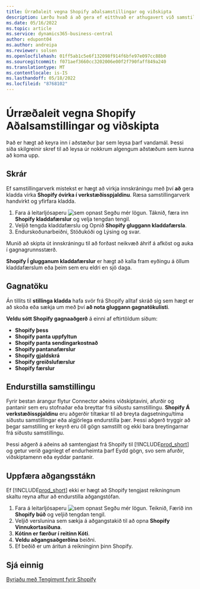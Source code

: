 ```yaml
---
title: Úrræðaleit vegna Shopify aðalsamstillingar og viðskipta
description: Lærðu hvað á að gera ef eitthvað er athugavert við samstillingu gagna á milli Shopify og Viðskiptamiðst.
ms.date: 05/16/2022
ms.topic: article
ms.service: dynamics365-business-central
author: edupont04
ms.author: andreipa
ms.reviewer: solsen
ms.openlocfilehash: 01ff5ab1c5e6f132098f914f6bfe97e097cc88b0
ms.sourcegitcommit: f071aef3660cc3202006e00f2f790faff849a240
ms.translationtype: MT
ms.contentlocale: is-IS
ms.lasthandoff: 05/18/2022
ms.locfileid: "8768102"
---
```

# <a name="troubleshooting-the-shopify-and-business-central-synchronization"></a>Úrræðaleit vegna Shopify Aðalsamstillingar og viðskipta

Það er hægt að keyra inn í aðstæður þar sem leysa þarf vandamál. Þessi síða skilgreinir skref til að leysa úr nokkrum algengum aðstæðum sem kunna að koma upp.

## <a name="logs"></a>Skrár

Ef samstillingarverk mistekst er hægt að virkja innskráningu með því **að** gera kladda virka **Shopify óvirka í verkstæðisspjaldinu**. Ræsa samstillingarverk handvirkt og yfirfara kladda.

1. Fara á leitarljósaperu ![sem opnast Segðu mér lögun.](../media/ui-search/search_small.png "Segðu mér hvað þú vilt gera") Táknið, færa inn **Shopify kladdafærslur** og velja tengdan tengil.
2. Veljið tengda kladdafærslu og Opnið **Shopify gluggann kladdafærsla**.
3. Endurskoðunarbeiðni, Stöðukóði og Lýsing og svar.

Munið að skipta út innskráningu til að forðast neikvæð áhrif á afköst og auka í gagnagrunnsstærð.

**Shopify Í glugganum kladdafærslur** er hægt að kalla fram eyðingu á öllum kladdafærslum eða þeim sem eru eldri en sjö daga.

## <a name="data-capture"></a>Gagnatöku

Án tillits til **stillinga kladda** hafa svör frá Shopify alltaf skráð sig sem hægt er að skoða eða sækja um með því **að nota gluggann gagnatökulisti**.

**Veldu sótt Shopify gagnaaðgerð** á einni af eftirtöldum síðum:

- **Shopify þess**
- **Shopify panta uppfyltun**
- **Shopify panta sendingarkostnað**
- **Shopify pantanafærslur**
- **Shopify gjaldskrá**
- **Shopify greiðslufærslur**
- **Shopify færslur**

## <a name="reset-sync"></a>Endurstilla samstillingu

Fyrir bestan árangur flytur Connector aðeins viðskiptavini, afurðir og pantanir sem eru stofnaðar eða breyttar frá síðustu samstillingu. **Shopify Á verkstæðisspjaldinu** eru aðgerðir tiltækar til að breyta dagsetningu/tíma síðustu samstillingar eða algjörlega endurstilla þær. Þessi aðgerð tryggir að þegar samstilling er keyrð eru öll gögn samstillt og ekki bara breytingarnar frá síðustu samstillingu.

Þessi aðgerð á aðeins að samtengjast frá Shopify til [!INCLUDE[prod_short](../includes/prod_short.md)] og getur verið gagnlegt ef endurheimta þarf Eydd gögn, svo sem afurðir, viðskiptamenn eða eyddar pantanir.

## <a name="update-the-access-token"></a>Uppfæra aðgangsstákn

Ef [!INCLUDE[prod_short](../includes/prod_short.md)] ekki er hægt að Shopify tengjast reikningnum skaltu reyna aftur að endurstilla aðgangstófan.

1. Fara á leitarljósaperu ![sem opnast Segðu mér lögun.](../media/ui-search/search_small.png "Segðu mér hvað þú vilt gera") Teiknið, Færið inn **Shopify búð** og veljið tengdan tengil.
2. Veljið verslunina sem sækja á aðgangstakið til að opna **Shopify Vinnukortasíðuna**.
3. **Kótinn er færður í reitinn Kóti**.  
4. **Veldu aðgangsaðgerðina** beiðni.
5. Ef beðið er um áritun á reikninginn þinn Shopify.

## <a name="see-also"></a>Sjá einnig

[Byrjaðu með Tengimynt fyrir Shopify](get-started.md)  
